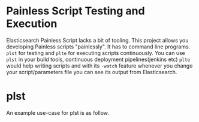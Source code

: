 # Painless Script Testing and Execution

Elasticsearch Painless Script lacks a bit of tooling. This project allows you developing Painless scripts "painlessly".
It has to command line programs. `plst` for testing and `plte` for executing scripts continuously. 
You can use `plst` in your build tools, continuous deployment pipelines(jenkins etc)
`plte` would help writing scripts and with its `-watch` feature whenever you change your script/parameters file you can see its output from Elasticsearch. 

# plst
An example use-case for plst is as follow.


